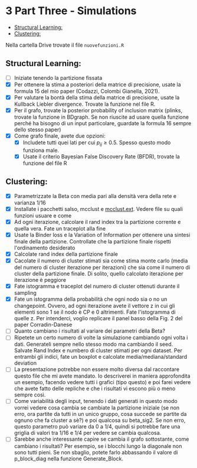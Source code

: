 <!-- omit from toc -->
# 3 Part Three - Simulations

- [Structural Learning:](#structural-learning)
- [Clustering:](#clustering)

Nella cartella Drive trovate il file `nuovefunzioni.R`

## Structural Learning:

- [ ] Iniziate tenendo la partizione fissata
- [x] Per ottenere la stima a posteriori della matrice di precisione, usate la formula 15 del mio paper (Codazzi, Colombi Gianella, 2021).
- [x] Per valutare la bontà della stima della matrice di precisione, usate la Kullback Liebler divergence. Trovate la funzione nel file R.
- [x] Per il grafo, trovate la posterior probability of inclusion matrix (plinks, trovate la funzione in BDgraph. Se non riuscite ad usare quella funzione perché ha bisogno di un input particolare, guardate la formula 16 sempre dello stesso paper)
- [x] Come grafo finale, avete due opzioni:
    - [x] Includete tutti quei lati per cui $p_{ij}\geq 0.5$. Spesso questo modo funziona male.
    - [x] Usate il criterio Bayesian False Discovery Rate (BFDR), trovate la funzione del file R

## Clustering:

- [x] Parametrizzate la Beta con media pari alla densità vera della rete e varianza $1/16$
- [x] Installate i pacchetti salso, mcclust e [mcclust.ext](https://github.com/sarawade/mcclust.ext). Vedere file su quali funzioni usuare e come
- [x] Ad ogni iterazione, calcolare il rand index tra la partizione corrente e quella vera. Fate un traceplot alla fine
- [x] Usate la Binder loss e la Variation of Information per ottenere una sintesi finale della partizione. Controllate che la partizione finale rispetti l'ordinamento desiderato
- [x] Calcolate rand index della partizione finale
- [x] Cacolate il numero di cluster stimati sia come stima monte carlo (media del numero di cluster iterazione per iterazioni) che sia come il numero di cluster della partizione finale. Di solito, quello calcolato iterazione per iterazione è peggiore
- [x] Fate istogramma e traceplot del numero di cluster ottenuti durante il sampling
- [x] Fate un istogramma della probabilità che ogni nodo sia o no un changepoint. Ovvero, ad ogni iterazione avete il vettore z in cui gli elementi sono 1 se il nodo è CP e 0 altrimenti. Fate l'istogramma di quelle z. Per intenderci, voglio replicare il panel basso della Fig. 2 del paper Corradin-Danese
- [ ] Quanto cambiano i risultati al variare dei parametri della Beta?
- [ ] Ripetete un certo numero di volte la simulazione cambiando ogni volta i dati. Generateli sempre nello stesso modo ma cambiando il seed. Salvate Rand Index e numbero di cluster stimati per ogni dataset. Per entrambi gli indici, fate un boxplot e calcolate media/mediana/standard deviation
- [ ] La presentazione potrebbe non essere molto diversa dal raccontare questo file che mi avete mandato. Io descriverei in maniera approfondita un esempio, facendo vedere tutti i grafici (tipo questo) e poi farei vedere che avete fatto delle repliche e che i risultati vi escono più o meno sempre così.
- [ ] Come variabilità degli input, tenendo i dati generati in questo modo vorrei vedere cosa cambia se cambiate la partizione iniziale (se non erro, ora partite da tutti in un unico gruppo, cosa succede se partite da ognuno che fa cluster a sè?) e poi qualcosa su beta_sig2. Se non erro, questo parametro può variare da 0 a 1/4, quindi si potrebbe fare una griglia di valori tra 1/16 e 1/4 per vedere se cambia qualcosa.
- [ ] Sarebbe anche interessante capire se cambia il grafo sottostante, come cambiano i risultati? Per esempio, se i blocchi lungo la diagonale non sono tutti pieni. Se non sbaglio, potete farlo abbassando il valore di p_block_diag nella funzione Generate_Block.

